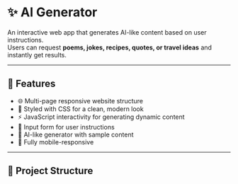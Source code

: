 # ✨ AI Generator

An interactive web app that generates AI-like content based on user instructions.  
Users can request **poems, jokes, recipes, quotes, or travel ideas** and instantly get results.  

---

## 🚀 Features
- 🌐 Multi-page responsive website structure
- 🎨 Styled with CSS for a clean, modern look
- ⚡ JavaScript interactivity for generating dynamic content
- 📝 Input form for user instructions
- 🤖 AI-like generator with sample content
- 📱 Fully mobile-responsive

---

## 📂 Project Structure

